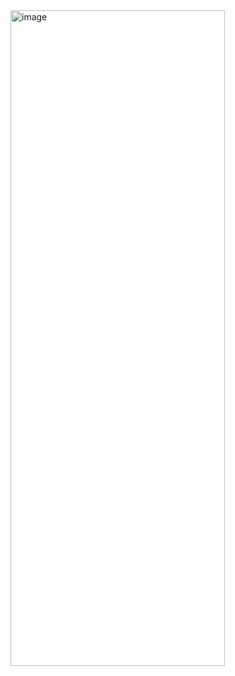 <img width="343" height="1049" alt="image" src="https://github.com/user-attachments/assets/1a7b141d-adb3-4a53-bbc4-8d65a44d5a18" />
